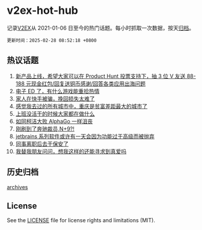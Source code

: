 # v2ex-hot-hub

 记录[V2EX](https://www.v2ex.com/)从 2021-01-06 日至今的热门话题。每小时抓取一次数据，按天[归档](archives)。

`更新时间：2025-02-28 08:52:18 +0800`

## 热议话题

1. [新产品上线，希望大家可以在 Product Hunt 投票支持下，抽 3 位 V 友送 88-188 元现金红包/回复送铜币感谢/回答各类应用出海问题](https://www.v2ex.com/t/1114522)
1. [电子 ED 了，有什么游戏能重拾热情](https://www.v2ex.com/t/1114559)
1. [家人在快手被骗，挽回损失太难了](https://www.v2ex.com/t/1114549)
1. [感觉我去过的所有城市中，重庆是贫富差距最大的城市了](https://www.v2ex.com/t/1114529)
1. [上班没活干的时候大家都在做什么](https://www.v2ex.com/t/1114504)
1. [如同柯洁大败 AlphaGo 一样沮丧](https://www.v2ex.com/t/1114503)
1. [刚刷到了奔驰裁员,N+9?!](https://www.v2ex.com/t/1114562)
1. [jetbrains 系列软件或许有一天会因为功能过于高级而被抛弃](https://www.v2ex.com/t/1114603)
1. [同事离职后去干保安了](https://www.v2ex.com/t/1114517)
1. [我替我朋友问问，想我这样的还能寻求到真爱吗](https://www.v2ex.com/t/1114555)

## 历史归档

[archives](archives)

## License

See the [LICENSE](LICENSE) file for license rights and limitations (MIT).
